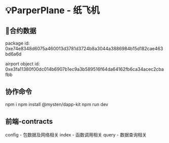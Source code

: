 # 💡ParperPlane - 纸飞机



## 🔦合约数据

package id: 0xe74e8348d6075a460013d3781d3724b8a3044a3886984b15d182cae463bd6a6d

airport object id:
0xe3fa11380f00dc014b6907b1ec9a3b589516f64da64162fb6ca34acec2cbafbb

## 协作命令
npm i
npm install @mysten/dapp-kit
npm run dev

## 前端-contracts

 config - 包数据及网络相关
 index - 函数调用相关
 query - 数据查询相关
